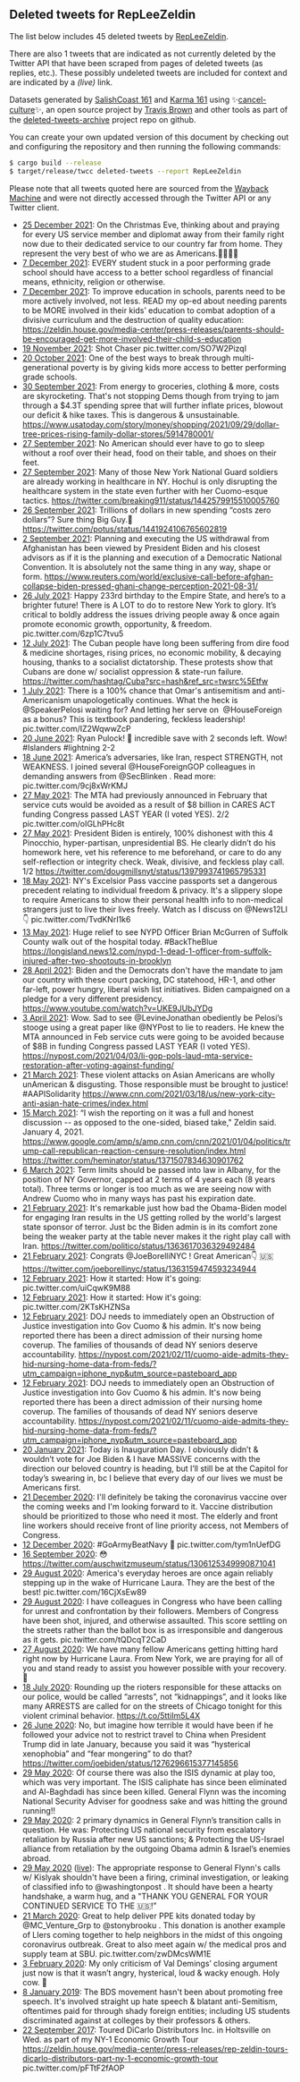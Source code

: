 ## Deleted tweets for RepLeeZeldin

The list below includes 45 deleted tweets by
[RepLeeZeldin](https://twitter.com/RepLeeZeldin).

There are also 1 tweets that are indicated as not currently
deleted by the Twitter API that have been scraped from pages of deleted tweets (as replies, etc.).
These possibly undeleted tweets are included for context and are indicated by a _(live)_ link.


Datasets generated by [SalishCoast 161](https://twitter.com/SalishCoastA) and [Karma 161](https://twitter.com/KarmaOneSixOne)
using ✨[cancel-culture](https://github.com/travisbrown/cancel-culture)✨, an open source project by [Travis Brown](https://twitter.com/travisbrown) 
and other tools as part of the [deleted-tweets-archive](https://github.com/salcoast/deleted-tweets-archive/) project repo on github.

You can create your own updated version of this document by checking out and configuring the
repository and then running the following commands:

```bash
$ cargo build --release
$ target/release/twcc deleted-tweets --report RepLeeZeldin
```

Please note that all tweets quoted here are sourced from the
[Wayback Machine](https://web.archive.org) and were not directly accessed through the Twitter API or
any Twitter client.

* [25 December 2021](https://web.archive.org/web/20211225015239/https://twitter.com/RepLeeZeldin/status/1474558666607149063): On the Christmas Eve, thinking about and praying for every US service member and diplomat away from their family right now due to their dedicated service to our country far from home. They represent the very best of who we are as Americans.🙏🇺🇸🎄
* [ 7 December 2021](https://web.archive.org/web/20211207215005/https://twitter.com/RepLeeZeldin/status/1468337000365314057): EVERY student stuck in a poor performing grade school should have access to a better school regardless of financial means, ethnicity, religion or otherwise.
* [ 7 December 2021](https://web.archive.org/web/20211207020321/https://twitter.com/RepLeeZeldin/status/1468038284265807874): To improve education in schools, parents need to be more actively involved, not less.   READ my op-ed about needing parents to be MORE involved in their kids’ education to combat adoption of a divisive curriculum and the destruction of quality education: https://zeldin.house.gov/media-center/press-releases/parents-should-be-encouraged-get-more-involved-their-child-s-education
* [19 November 2021](https://web.archive.org/web/20211119003519/https://twitter.com/RepLeeZeldin/status/1461493180193513477): Shot                                                Chaser pic.twitter.com/SO7W2PizqI
* [20 October 2021](https://web.archive.org/web/20211020091025/https://twitter.com/RepLeeZeldin/status/1450751224341569540): One of the best ways to break through multi-generational poverty is by giving kids more access to better performing grade schools.
* [30 September 2021](https://web.archive.org/web/20210930194656/https://twitter.com/RepLeeZeldin/status/1443663647629266945): From energy to groceries, clothing & more, costs are skyrocketing. That's not stopping Dems though from trying to jam through a $4.3T spending spree that will further inflate prices, blowout our deficit & hike taxes. This is dangerous & unsustainable. https://www.usatoday.com/story/money/shopping/2021/09/29/dollar-tree-prices-rising-family-dollar-stores/5914780001/
* [27 September 2021](https://web.archive.org/web/20210927234708/https://twitter.com/RepLeeZeldin/status/1442636900548980740): No American should ever have to go to sleep without a roof over their head, food on their table, and shoes on their feet.
* [27 September 2021](https://web.archive.org/web/20210927212123/https://twitter.com/RepLeeZeldin/status/1442600256227606529): Many of those New York National Guard soldiers are already working in healthcare in NY. Hochul is only disrupting the healthcare system in the state even further with her Cuomo-esque tactics. https://twitter.com/breaking911/status/1442579915510005760
* [26 September 2021](https://web.archive.org/web/20210926010847/https://twitter.com/RepLeeZeldin/status/1441932679679823873): Trillions of dollars in new spending “costs zero dollars”? Sure thing Big Guy.🤥 https://twitter.com/potus/status/1441924106765602819
* [ 2 September 2021](https://web.archive.org/web/20210902112938/https://twitter.com/RepLeeZeldin/status/1433391604199477250): Planning and executing the US withdrawal from Afghanistan has been viewed by President Biden and his closest advisors as if it is the planning and execution of a Democratic National Convention. It is absolutely not the same thing in any way, shape or form. https://www.reuters.com/world/exclusive-call-before-afghan-collapse-biden-pressed-ghani-change-perception-2021-08-31/
* [26 July 2021](https://web.archive.org/web/20210726190726/https://twitter.com/RepLeeZeldin/status/1419736023140118530): Happy 233rd birthday to the Empire State, and here’s to a brighter future! There is A LOT to do to restore New York to glory. It’s critical to boldly address the issues driving people away & once again promote economic growth, opportunity, & freedom. pic.twitter.com/6zp1C7tvu5
* [12 July 2021](https://web.archive.org/web/20210712195825/https://twitter.com/RepLeeZeldin/status/1414675477424377857): The Cuban people have long been suffering from dire food & medicine shortages, rising prices, no economic mobility, & decaying housing, thanks to a socialist dictatorship. These protests show that Cubans are done w/ socialist oppression & state-run failure. https://twitter.com/hashtag/Cuba?src=hash&ref_src=twsrc%5Etfw
* [ 1 July 2021](https://web.archive.org/web/20210701211020/https://twitter.com/RepLeeZeldin/status/1410707324256325632): There is a 100% chance that Omar's antisemitism and anti-Americanism unapologetically continues. What the heck is  @SpeakerPelosi  waiting for? And letting her serve on  @HouseForeign  as a bonus? This is textbook pandering, feckless leadership! pic.twitter.com/IZ2WqwwZcP
* [20 June 2021](https://web.archive.org/web/20210620025649/https://twitter.com/RepLeeZeldin/status/1406445855872360453): Ryan Pulock! 🥅 incredible save with 2 seconds left. Wow!  #Islanders   #lightning  2-2
* [18 June 2021](https://web.archive.org/web/20210618013846/https://twitter.com/RepLeeZeldin/status/1405701479516749829): America’s adversaries, like Iran, respect STRENGTH, not WEAKNESS. I joined several  @HouseForeignGOP  colleagues in demanding answers from  @SecBlinken . Read more: pic.twitter.com/9cj8xWrKMJ
* [27 May 2021](https://web.archive.org/web/20210527211102/https://twitter.com/RepLeeZeldin/status/1398023922721906696): The MTA had previously announced in February that service cuts would be avoided as a result of $8 billion in CARES ACT funding Congress passed LAST YEAR (I voted YES). 2/2 pic.twitter.com/oIGLhPHc8t
* [27 May 2021](https://web.archive.org/web/20210527211102/https://twitter.com/RepLeeZeldin/status/1398023922721906696): President Biden is entirely, 100% dishonest with this 4 Pinocchio, hyper-partisan, unpresidential BS. He clearly didn’t do his homework here, vet his reference to me beforehand, or care to do any self-reflection or integrity check. Weak, divisive, and feckless play call. 1/2 https://twitter.com/dougmillsnyt/status/1397993741965795331
* [18 May 2021](https://web.archive.org/web/20210518150626/https://twitter.com/RepLeeZeldin/status/1394669840481271809): NY's Excelsior Pass vaccine passports set a dangerous precedent relating to individual freedom & privacy. It's a slippery slope to require Americans to show their personal health info to non-medical strangers just to live their lives freely. Watch as I discuss on  @News12LI  👇 pic.twitter.com/TvdKNrI1k6
* [13 May 2021](https://web.archive.org/web/20210513181022/https://twitter.com/RepLeeZeldin/status/1392903877599629317): Huge relief to see NYPD Officer Brian McGurren of Suffolk County walk out of the hospital today.  #BackTheBlue  https://longisland.news12.com/nypd-1-dead-1-officer-from-suffolk-injured-after-two-shootouts-in-brooklyn
* [28 April 2021](https://web.archive.org/web/20210428162221/https://twitter.com/RepLeeZeldin/status/1387441963528556544): Biden and the Democrats don't have the mandate to jam our country with these court packing, DC statehood, HR-1, and other far-left, power hungry, liberal wish list initiatives. Biden campaigned on a pledge for a very different presidency. https://www.youtube.com/watch?v=UKE9JUbJYDg
* [ 3 April 2021](https://web.archive.org/web/20210403214135/https://twitter.com/RepLeeZeldin/status/1378462659931164674): Wow. Sad to see  @LevineJonathan  obediently be Pelosi’s stooge using a great paper like  @NYPost  to lie to readers. He knew the MTA announced in Feb service cuts were going to be avoided because of $8B in funding Congress passed LAST YEAR (I voted YES). https://nypost.com/2021/04/03/li-gop-pols-laud-mta-service-restoration-after-voting-against-funding/
* [21 March 2021](https://web.archive.org/web/20210321001503/https://twitter.com/RepLeeZeldin/status/1373427848195801091): These violent attacks on Asian Americans are wholly unAmerican & disgusting. Those responsible must be brought to justice!  #AAPISolidarity  https://www.cnn.com/2021/03/18/us/new-york-city-anti-asian-hate-crimes/index.html
* [15 March 2021](https://web.archive.org/web/20210315212322/https://twitter.com/RepLeeZeldin/status/1371572684694380548): “I wish the reporting on it was a full and honest discussion -- as opposed to the one-sided, biased take," Zeldin said. January 4, 2021.  https://www.google.com/amp/s/amp.cnn.com/cnn/2021/01/04/politics/trump-call-republican-reaction-censure-resolution/index.html  https://twitter.com/heminator/status/1371507834630901762
* [ 6 March 2021](https://web.archive.org/web/20210306192532/https://twitter.com/RepLeeZeldin/status/1368281565504155657): Term limits should be passed into law in Albany, for the position of NY Governor, capped at 2 terms of 4 years each (8 years total). Three terms or longer is too much as we are seeing now with Andrew Cuomo who in many ways has past his expiration date.
* [21 February 2021](https://web.archive.org/web/20210221230505/https://twitter.com/RepLeeZeldin/status/1363625765842124808): It's remarkable just how bad the Obama-Biden model for engaging Iran results in the US getting rolled by the world's largest state sponsor of terror. Just bc the Biden admin is in its comfort zone being the weaker party at the table never makes it the right play call with Iran. https://twitter.com/politico/status/1363617036329492484
* [21 February 2021](https://web.archive.org/web/20210221025923/https://twitter.com/RepLeeZeldin/status/1363322301438177282): Congrats  @JoeBorelliNYC ! Great American👇 🇺🇸 https://twitter.com/joeborellinyc/status/1363159474593234944
* [12 February 2021](https://web.archive.org/web/20210212014815/https://twitter.com/RepLeeZeldin/status/1360042933366448129): How it started:                         How it's going: pic.twitter.com/uiCqwK9M88
* [12 February 2021](https://web.archive.org/web/20210212014403/https://twitter.com/RepLeeZeldin/status/1360041871859462144): How it started:                                     How it's going: pic.twitter.com/2KTsKHZNSa
* [12 February 2021](https://web.archive.org/web/20210212004433/https://twitter.com/RepLeeZeldin/status/1360026925679464451): DOJ needs to immediately open an Obstruction of Justice investigation into Gov Cuomo & his admin. It's now being reported there has been a direct admission of their nursing home coverup. The families of thousands of dead NY seniors deserve accountability. https://nypost.com/2021/02/11/cuomo-aide-admits-they-hid-nursing-home-data-from-feds/?utm_campaign=iphone_nyp&utm_source=pasteboard_app
* [12 February 2021](https://web.archive.org/web/20210212004336/https://twitter.com/RepLeeZeldin/status/1360026692501319680): DOJ needs to immediately open an Obstruction of Justice investigation into Gov Cuomo & his admin. It's now being reported there has been a direct admission of their nursing home coverup. The families of thousands of dead NY seniors deserve accountability. https://nypost.com/2021/02/11/cuomo-aide-admits-they-hid-nursing-home-data-from-feds/?utm_campaign=iphone_nyp&utm_source=pasteboard_app
* [20 January 2021](https://web.archive.org/web/20210120113015/https://twitter.com/RepLeeZeldin/status/1351854013101256705): Today is Inauguration Day. I obviously didn’t & wouldn’t vote for Joe Biden & I have MASSIVE concerns with the direction our beloved country is heading, but I’ll still be at the Capitol for today’s swearing in, bc I believe that every day of our lives we must be Americans first.
* [21 December 2020](https://web.archive.org/web/20201221011132/https://twitter.com/RepLeeZeldin/status/1340827139118129153): I'll definitely be taking the coronavirus vaccine over the coming weeks and I'm looking forward to it. Vaccine distribution should be prioritized to those who need it most. The elderly and front line workers should receive front of line priority access, not Members of Congress.
* [12 December 2020](https://web.archive.org/web/20201212193448/https://twitter.com/RepLeeZeldin/status/1337843154884718594): #GoArmyBeatNavy  🏈 pic.twitter.com/tym1nUefDG
* [16 September 2020](https://web.archive.org/web/20200916205256/https://twitter.com/RepLeeZeldin/status/1306335185332563968): 😳 https://twitter.com/auschwitzmuseum/status/1306125349990871041
* [29 August 2020](https://web.archive.org/web/20200829200701/https://twitter.com/RepLeeZeldin/status/1299800617062404097): America's everyday heroes are once again reliably stepping up in the wake of Hurricane Laura. They are the best of the best! pic.twitter.com/16CjXsEw89
* [29 August 2020](https://web.archive.org/web/20200829030206/https://twitter.com/RepLeeZeldin/status/1299542629802221568): I have colleagues in Congress who have been calling for unrest and confrontation by their followers. Members of Congress have been shot, injured, and otherwise assaulted. This score settling on the streets rather than the ballot box is as irresponsible and dangerous as it gets. pic.twitter.com/tQDcqT2CaD
* [27 August 2020](https://web.archive.org/web/20200827123623/https://twitter.com/RepLeeZeldin/status/1298962326213795840): We have many fellow Americans getting hitting hard right now by Hurricane Laura.   From New York, we are praying for all of you and stand ready to assist you however possible with your recovery. 🙏
* [18 July 2020](https://web.archive.org/web/20200718024351/https://twitter.com/RepLeeZeldin/status/1284317934261805058): Rounding up the rioters responsible for these attacks on our police, would be called “arrests”, not “kidnappings”, and it looks like many ARRESTS are called for on the streets of Chicago tonight for this violent criminal behavior.  https://t.co/5ttiIm5L4X
* [26 June 2020](https://web.archive.org/web/20200626000332/https://twitter.com/RepLeeZeldin/status/1276304401456672769): No, but imagine how terrible it would have been if he followed your advice not to restrict travel to China when President Trump did in late January, because you said it was “hysterical xenophobia” and “fear mongering” to do that? https://twitter.com/joebiden/status/1276296615377145856
* [29 May 2020](https://web.archive.org/web/20200529215701/https://twitter.com/RepLeeZeldin/status/1266473712393617410): Of course there was also the ISIS dynamic at play too, which was very important. The ISIS caliphate has since been eliminated and Al-Baghdadi has since been killed.  General Flynn was the incoming National Security Adviser for goodness sake and was hitting the ground running!!
* [29 May 2020](https://web.archive.org/web/20200529215701/https://twitter.com/RepLeeZeldin/status/1266473712393617410): 2 primary dynamics in General Flynn’s transition calls in question. He was:  Protecting US national security from escalatory retaliation by Russia after new US sanctions; &   Protecting the US-Israel alliance from retaliation by the outgoing Obama admin & Israel’s enemies abroad.
* [29 May 2020](https://web.archive.org/web/20200529215701/https://twitter.com/RepLeeZeldin/status/1266473712393617410) ([live](https://twitter.com/RepLeeZeldin/status/1266471005729546240)): The appropriate response to General Flynn's calls w/ Kislyak shouldn't have been a firing, criminal investigation, or leaking of classified info to  @washingtonpost . It should have been a hearty handshake, a warm hug, and a "THANK YOU GENERAL FOR YOUR CONTINUED SERVICE TO THE 🇺🇸!”
* [21 March 2020](https://web.archive.org/web/20200321041716/https://twitter.com/RepLeeZeldin/status/1241215887161438209): Great to help deliver PPE kits donated today by  @MC_Venture_Grp  to  @stonybrooku . This donation is another example of LIers coming together to help neighbors in the midst of this ongoing coronavirus outbreak. Great to also meet again w/ the medical pros and supply team at SBU. pic.twitter.com/zwDMcsWM1E
* [ 3 February 2020](https://web.archive.org/web/20200205015432/https://twitter.com/RepLeeZeldin/status/1224374379632635904): My only criticism of Val Demings’ closing argument just now is that it wasn’t angry, hysterical, loud & wacky enough. Holy cow. 🤯
* [ 8 January 2019](https://web.archive.org/web/20190108170352/https://twitter.com/RepLeeZeldin/status/1082684323403362314): The BDS movement hasn't been about promoting free speech. It's involved straight up hate speech &amp; blatant anti-Semitism, oftentimes paid for through shady foreign entities; including US students discriminated against at colleges by their professors &amp; others.
* [22 September 2017](https://web.archive.org/web/20180930032247/https://twitter.com/RepLeeZeldin/status/911255085203771392): Toured DiCarlo Distributors Inc. in Holtsville on Wed. as part of my NY-1 Economic Growth Tour  https://zeldin.house.gov/media-center/press-releases/rep-zeldin-tours-dicarlo-distributors-part-ny-1-economic-growth-tour  pic.twitter.com/pFTtF2fAOP
